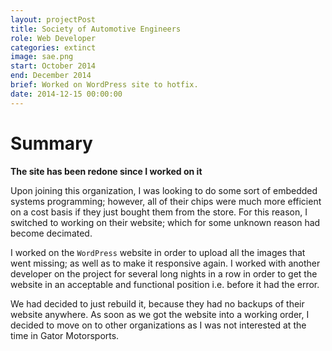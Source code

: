 ```yaml
---
layout: projectPost
title: Society of Automotive Engineers
role: Web Developer
categories: extinct
image: sae.png
start: October 2014
end: December 2014
brief: Worked on WordPress site to hotfix.
date: 2014-12-15 00:00:00
---
```


# Summary

**The site has been redone since I worked on it**

Upon joining this organization, I was looking to do some sort of embedded systems programming; however, all of their chips were much more efficient on a cost basis if they just bought them from the store. For this reason, I switched to working on their website; which for some unknown reason had become decimated.

I worked on the `WordPress` website in order to upload all the images that went missing; as well as to make it responsive again. I worked with another developer on the project for several long nights in a row in order to get the website in an acceptable and functional position i.e. before it had the error. 

We had decided to just rebuild it, because they had no backups of their website anywhere. As soon as we got the website into a working order, I decided to move on to other organizations as I was not interested at the time in Gator Motorsports.